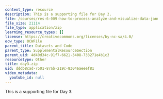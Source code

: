 ```yaml
---
content_type: resource
description: This is a supporting file for Day 3.
file: /courses/res-6-009-how-to-process-analyze-and-visualize-data-january-iap-2012/dddb8cad750187ab219c83046aeeef81_day3.zip
file_size: 21114
file_type: application/zip
learning_resource_types: []
license: https://creativecommons.org/licenses/by-nc-sa/4.0/
ocw_type: OCWFile
parent_title: Datasets and Code
parent_type: SupplementalResourceSection
parent_uid: 4d40d34c-91f7-6621-3408-733271e4b1c3
resourcetype: Other
title: day3.zip
uid: dddb8cad-7501-87ab-219c-83046aeeef81
video_metadata:
  youtube_id: null
---
```

This is a supporting file for Day 3.